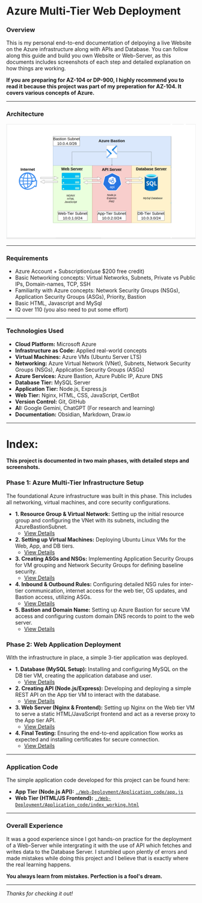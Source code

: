 # Azure Multi-Tier Web Deployment
### Overview

This is my personal end-to-end documentation of delpoying a live Website on the Azure infrastructure along with APIs and Database. You can follow along this guide and build you own Website or Web-Server, as this documents includes screenshots of each step and detailed explanation on how things are working. 

**If you are preparing for AZ-104 or DP-900, I highly recommend you to read it because this project was part of my preperation for AZ-104. It covers various concepts of Azure.**

---
### Architecture

<p align="center">
  <img src="./Web-Deployment/screenshots/Phase-2.4-Final-test/Architecture.PNG" width="600">
</p>

---
### Requirements

- Azure Account + Subscription(use $200 free credit)
- Basic Networking concepts: Virtual Networks, Subnets, Private vs Public IPs, Domain-names, TCP, SSH
- Familiarity with Azure concepts: Network Security Groups (NSGs), Application Security Groups (ASGs), Priority, Bastion
- Basic HTML, Javascript and MySql
- IQ over 110 (you also need to put some effort)

---
### Technologies Used

* **Cloud Platform:** Microsoft Azure
* **Infrastructure as Code:** Applied real-world concepts
* **Virtual Machines:** Azure VMs (Ubuntu Server LTS)
* **Networking:** Azure Virtual Network (VNet), Subnets, Network Security Groups (NSGs), Application Security Groups (ASGs)
* **Azure Services:** Azure Bastion, Azure Public IP, Azure DNS
* **Database Tier:** MySQL Server
* **Application Tier:** Node.js, Express.js
* **Web Tier:** Nginx, HTML, CSS, JavaScript, CertBot
* **Version Control:** Git, GitHub
* **AI:** Google Gemini, ChatGPT (For research and learning)
* **Documentation:** Obsidian, Markdown, Draw.io

---
# Index:
**This project is documented in two main phases, with detailed steps and screenshots.**

### Phase 1: Azure Multi-Tier Infrastructure Setup

The foundational Azure infrastructure was built in this phase. This includes all networking, virtual machines, and core security configurations.

* **1. Resource Group & Virtual Network:** Setting up the initial resource group and configuring the VNet with its subnets, including the AzureBastionSubnet.
    * [View Details](Azure_Multi-Tier_Infrastructure/1-%20Resouce-group%20&%20V-Net.md)
* **2. Setting up Virtual Machines:** Deploying Ubuntu Linux VMs for the Web, App, and DB tiers.
    * [View Details](./Azure_Multi-Tier_Infrastructure/2-%20Setting%20up%20Virtual-Machines.md)
* **3. Creating ASGs and NSGs:** Implementing Application Security Groups for VM grouping and Network Security Groups for defining baseline security.
    * [View Details](./Azure_Multi-Tier_Infrastructure/3-%20Creating%20ASGs%20and%20NSGs.md)
* **4. Inbound & Outbound Rules:** Configuring detailed NSG rules for inter-tier communication, internet access for the web tier, OS updates, and Bastion access, utilizing ASGs.
    * [View Details](./Azure_Multi-Tier_Infrastructure/4-%20Inbound%20&%20Outbound%20Rules.md)
* **5. Bastion and Domain Name:** Setting up Azure Bastion for secure VM access and configuring custom domain DNS records to point to the web server.
    * [View Details](./Azure_Multi-Tier_Infrastructure/5-%20Bastion%20and%20Domain-name.md)

### Phase 2: Web Application Deployment

With the infrastructure in place, a simple 3-tier application was deployed.

* **1. Database (MySQL Setup):** Installing and configuring MySQL on the DB tier VM, creating the application database and user.
    * [View Details](./Web-Deployment/1-%20Database(MySQL%20Setup).md)
* **2. Creating API (Node.js/Express):** Developing and deploying a simple REST API on the App tier VM to interact with the database.
    * [View Details](./Web-Deployment/2-%20Creating%20API.md)
* **3. Web Server (Nginx & Frontend):** Setting up Nginx on the Web tier VM to serve a static HTML/JavaScript frontend and act as a reverse proxy to the App tier API.
    * [View Details](./Web-Deployment/3-%20Web-Server.md)
* **4. Final Testing:** Ensuring the end-to-end application flow works as expected and installing certificates for secure connection.
    * [View Details](./Web-Deployment/4-%20Final%20Test.md)


---
### Application Code

The simple application code developed for this project can be found here:
* **App Tier (Node.js API):** [`./Web-Deployment/Application_code/app.js`](./Web-Deployment/Application_code/app.js)
* **Web Tier (HTML/JS Frontend):** [`./Web-Deployment/Application_code/index_working.html`](index_working.html.md)

---
### Overall Experience

It was a good experience since I got hands-on practice for the deployment of a Web-Server while intergrating it with the use of API which fetches and writes data to the Database Server. I stumbled upon plently of errors and made mistakes while doing this project and I believe that is exactly where the real learning happens. 

**You always learn from mistakes. Perfection is a fool's dream.**

---
*Thanks for checking it out!*

